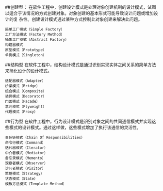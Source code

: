 ##创建型：
    在软件工程中，创建设计模式是处理对象创建机制的设计模式，试图以适合于该情况的方式创建对象。对象创建的基本形式可能导致设计问题或增加设计的复
    杂性。创建设计模式通过某种方式控制此对象创建来解决此问题。

    简单工厂模式（Simple Factory）
    工厂方法模式（Factory Method）
    抽象工厂模式（Abstract Factory）
    构建器模式
    原型模式（Prototype）
    单例模式（Singleton）


##结构型
    在软件工程中，结构设计模式是通过识别实现实体之间关系的简单方法来简化设计的设计模式。

    适配器模式（Adapter）
    桥梁模式（Bridge）
    组合模式（Composite）
    装饰模式（Decorator）
    门面模式（Facade）
    享元模式（Flyweight）
    代理模式（Proxy）

##行为型
    在软件工程中，行为设计模式是识别对象之间的共同通信模式并实现这些模式的设计模式。通过这样做，这些模式增加了执行该通信的灵活性。
    
    责任链模式（Chain Of Responsibilities）
    命令行模式（Command）
    迭代器模式（Iterator）
    中介者模式（Mediator）
    备忘录模式（Memento）
    观察者模式（Observer）
    访问者模式（Visitor）
    策略模式（Strategy）
    状态模式（State）
    模板方法模式（Template Method）